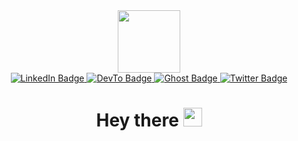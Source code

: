 

<div id="header" align="center">
  <img src="https://media.giphy.com/media/paTz7UZbPfTZFRYnnB/giphy.gif" width="100"/>
  
  <div id="badges">
    <a href="https://www.linkedin.com/in/cristina-padilla-plasencia/">
      <img src="https://img.shields.io/badge/LinkedIn-blue?style=for-the-badge&logo=linkedin&logoColor=white" alt="LinkedIn Badge"/>
    </a>
    <a href="https://dev.to/crispitipina">
      <img src="https://img.shields.io/badge/dev.to-0A0A0A?style=for-the-badge&logo=devdotto&logoColor=white" alt="DevTo Badge"/>
    </a>
    <a href="https://www.freecodecamp.org/espanol/news/author/cristinapadilla">
      <img src="https://img.shields.io/badge/Ghost-000?style=for-the-badge&logo=ghost&logoColor=yellow" alt="Ghost Badge"/>
    </a>
    <a href="https://twitter.com/crispitipina">
      <img src="https://img.shields.io/badge/Twitter-blue?style=for-the-badge&logo=twitter&logoColor=white" alt="Twitter Badge"/>
    </a>
  </div>
  
  <img src="https://komarev.com/ghpvc/?username=mama-simba&style=flat-square&color=green" alt=""/>
  
  <h1>
  Hey there
  <img src="https://media.giphy.com/media/hvRJCLFzcasrR4ia7z/giphy.gif" width="30px"/>
</h1>
</div>




<!--
**Mama-simba/Mama-simba** is a ✨ _special_ ✨ repository because its `README.md` (this file) appears on your GitHub profile.

Here are some ideas to get you started:

- 🔭 I’m currently working on ...
- 🌱 I’m currently learning ...
- 👯 I’m looking to collaborate on ...
- 🤔 I’m looking for help with ...
- 💬 Ask me about ...
- 📫 How to reach me: ...
- 😄 Pronouns: ...
- ⚡ Fun fact: ...
-->
